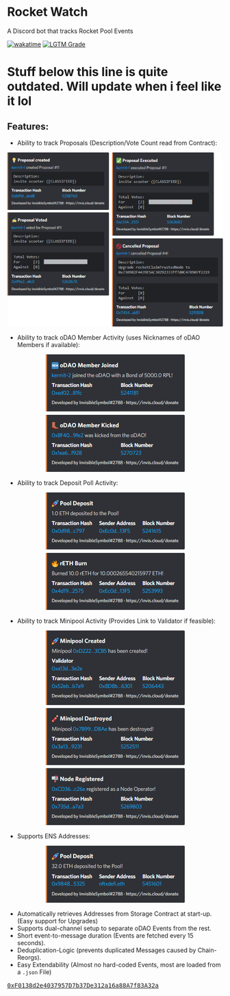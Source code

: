 # Rocket Watch

A Discord bot that tracks Rocket Pool Events

[![wakatime](https://wakatime.com/badge/github/InvisibleSymbol/rocketwatch.svg)](https://wakatime.com/badge/github/InvisibleSymbol/rocketwatch)
[![LGTM Grade](https://img.shields.io/lgtm/grade/python/github/InvisibleSymbol/rocketwatch?label=code%20quality&logo=lgtm)](https://lgtm.com/projects/g/InvisibleSymbol/rocketwatch/alerts/)

# Stuff below this line is quite outdated. Will update when i feel like it lol
## Features:

- Ability to track Proposals (Description/Vote Count read from Contract):

<p align="center">
    <img src=".github/readme-images/proposals.png">
</p>

- Ability to track oDAO Member Activity (uses Nicknames of oDAO Members if available):

<p align="center">
    <img src=".github/readme-images/odao_members.png">
</p>

- Ability to track Deposit Poll Activity:

<p align="center">
    <img src=".github/readme-images/pool.png">
</p>

- Ability to track Minipool Activity (Provides Link to Validator if feasible):

<p align="center">
    <img src=".github/readme-images/minipools.png">
</p>

- Supports ENS Addresses:

<p align="center">
    <img src=".github/readme-images/ens.png">
</p>

- Automatically retrieves Addresses from Storage Contract at start-up. (Easy support for Upgrades)
- Supports dual-channel setup to separate oDAO Events from the rest.
- Short event-to-message duration (Events are fetched every 15 seconds).
- Deduplication-Logic (prevents duplicated Messages caused by Chain-Reorgs).
- Easy Extendability (Almost no hard-coded Events, most are loaded from a `.json` File)
<!--
## Instructions

- Python 3.8 Recommended
- `pip install -r requirements.txt`
- Copy `.env.sample` to `.env` and fill everything out. You can get the channel IDs by enabling Developer Mode in your
  Discord Settings and Right-Clicking a Channel.
- Run `python main.py`

## How to add new Events:

- Open `./data/rocketpool.json` and add a new Entry to `sources`. Map the Contract Events to new Bot Events.
- Add the required ABI in `./contracts/`. (The Path should look like this: `./contracts/rocketMinipoolManager.abi`).
- Open `./strings/rocketpool.en.json` and add both `title` and `description` for each new Bot Event. You can access
  Event Arguments directly using their Names: `%(amount)`. If you want to mention an Address, you can append `_fancy` to
  get a shorter Version that also automatically links to etherscan.io.

## Donate:
-->
[<kbd>0xF0138d2e4037957D7b37De312a16a88A7f83A32a</kbd>](https://etherscan.io/address/0xf0138d2e4037957d7b37de312a16a88a7f83a32a)
